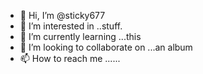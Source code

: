 - 👋 Hi, I’m @sticky677
- 👀 I’m interested in ..stuff.
- 🌱 I’m currently learning ...this
- 💞️ I’m looking to collaborate on ...an album
- 📫 How to reach me ......

<!---
sticky677/sticky677 is a ✨ special ✨ repository because its `README.md` (this file) appears on your GitHub profile.
You can click the Preview link to take a look at your changes.
--->
